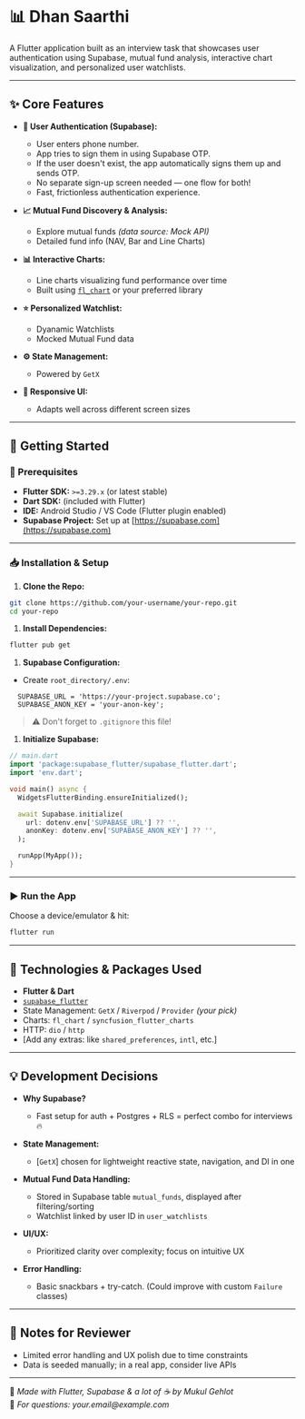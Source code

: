 # 📊 Dhan Saarthi

A Flutter application built as an interview task that showcases user authentication using Supabase, mutual fund analysis, interactive chart visualization, and personalized user watchlists.


---

## ✨ Core Features

- **🔐 User Authentication (Supabase):**
    *   User enters phone number.
    *   App tries to sign them in using Supabase OTP.
    *   If the user doesn't exist, the app automatically signs them up and sends OTP.
    *   No separate sign-up screen needed — one flow for both!
    *   Fast, frictionless authentication experience.

- **📈 Mutual Fund Discovery & Analysis:**
    - Explore mutual funds *(data source: Mock API)*
    - Detailed fund info (NAV, Bar and Line Charts)

- **📊 Interactive Charts:**
    - Line charts visualizing fund performance over time
    - Built using [`fl_chart`](https://pub.dev/packages/fl_chart) or your preferred library

- **⭐ Personalized Watchlist:**
    - Dyanamic Watchlists
    - Mocked Mutual Fund data

- **⚙️ State Management:**
    - Powered by  `GetX`

- **📱 Responsive UI:**
    - Adapts well across different screen sizes

---

## 🚀 Getting Started

### 🔧 Prerequisites

- **Flutter SDK:** `>=3.29.x` (or latest stable)
- **Dart SDK:** (included with Flutter)
- **IDE:** Android Studio / VS Code (Flutter plugin enabled)
- **Supabase Project:** Set up at [https://supabase.com](https://supabase.com)

---

### 📥 Installation & Setup

1. **Clone the Repo:**

```bash
git clone https://github.com/your-username/your-repo.git
cd your-repo
```

1. **Install Dependencies:**

```bash
flutter pub get
```

1. **Supabase Configuration:**

- Create `root_directory/.env`:

```env
  SUPABASE_URL = 'https://your-project.supabase.co';
  SUPABASE_ANON_KEY = 'your-anon-key';

```

> ⚠️ Don't forget to `.gitignore` this file!

1. **Initialize Supabase:**

```dart
// main.dart
import 'package:supabase_flutter/supabase_flutter.dart';
import 'env.dart';

void main() async {
  WidgetsFlutterBinding.ensureInitialized();

  await Supabase.initialize(
    url: dotenv.env['SUPABASE_URL'] ?? '',
    anonKey: dotenv.env['SUPABASE_ANON_KEY'] ?? '',
  );

  runApp(MyApp());
}
```


---

### ▶️ Run the App

Choose a device/emulator & hit:

```bash
flutter run
```

---

## 🧰 Technologies & Packages Used

- **Flutter & Dart**
- [`supabase_flutter`](https://pub.dev/packages/supabase_flutter)
- State Management: `GetX` / `Riverpod` / `Provider` *(your pick)*
- Charts: `fl_chart` / `syncfusion_flutter_charts`
- HTTP: `dio` / `http`
- [Add any extras: like `shared_preferences`, `intl`, etc.]


---

## 💡 Development Decisions

- **Why Supabase?**
    - Fast setup for auth + Postgres + RLS = perfect combo for interviews 🔥

- **State Management:**
    - [`GetX`] chosen for lightweight reactive state, navigation, and DI in one

- **Mutual Fund Data Handling:**
    - Stored in Supabase table `mutual_funds`, displayed after filtering/sorting
    - Watchlist linked by user ID in `user_watchlists`

- **UI/UX:**
    - Prioritized clarity over complexity; focus on intuitive UX

- **Error Handling:**
    - Basic snackbars + try-catch. (Could improve with custom `Failure` classes)

---

## 📝 Notes for Reviewer
- Limited error handling and UX polish due to time constraints
- Data is seeded manually; in a real app, consider live APIs

---

💼 _Made with Flutter, Supabase & a lot of ☕ by Mukul Gehlot_  
📧 _For questions: your.email@example.com_